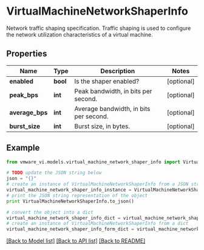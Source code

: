 # VirtualMachineNetworkShaperInfo

Network traffic shaping specification.  Traffic shaping is used to configure the network utilization characteristics of a virtual machine. 

## Properties
Name | Type | Description | Notes
------------ | ------------- | ------------- | -------------
**enabled** | **bool** | Is the shaper enabled?  | [optional] 
**peak_bps** | **int** | Peak bandwidth, in bits per second.  | [optional] 
**average_bps** | **int** | Average bandwidth, in bits per second.  | [optional] 
**burst_size** | **int** | Burst size, in bytes.  | [optional] 

## Example

```python
from vmware_vi.models.virtual_machine_network_shaper_info import VirtualMachineNetworkShaperInfo

# TODO update the JSON string below
json = "{}"
# create an instance of VirtualMachineNetworkShaperInfo from a JSON string
virtual_machine_network_shaper_info_instance = VirtualMachineNetworkShaperInfo.from_json(json)
# print the JSON string representation of the object
print VirtualMachineNetworkShaperInfo.to_json()

# convert the object into a dict
virtual_machine_network_shaper_info_dict = virtual_machine_network_shaper_info_instance.to_dict()
# create an instance of VirtualMachineNetworkShaperInfo from a dict
virtual_machine_network_shaper_info_form_dict = virtual_machine_network_shaper_info.from_dict(virtual_machine_network_shaper_info_dict)
```
[[Back to Model list]](../README.md#documentation-for-models) [[Back to API list]](../README.md#documentation-for-api-endpoints) [[Back to README]](../README.md)


